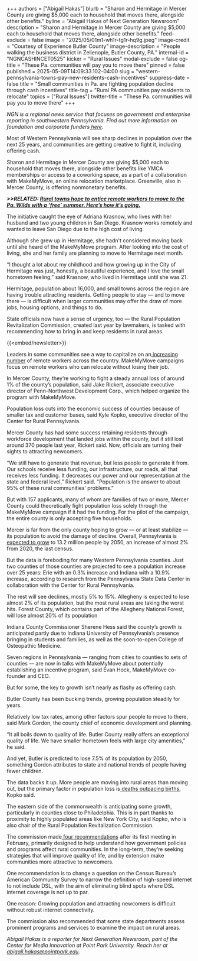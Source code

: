 +++
authors = ["Abigail Hakas"]
blurb = "Sharon and Hermitage in Mercer County are giving $5,000 each to household that moves there, alongside other benefits."
byline = "Abigail Hakas of Next Generation Newsroom"
description = "Sharon and Hermitage in Mercer County are giving $5,000 each to household that moves there, alongside other benefits."
feed-exclude = false
image = "2025/05/01m1-wh1r-tg1r-hq9g.jpeg"
image-credit = "Courtesy of Experience Butler County"
image-description = "People walking the business district in Zelienople, Butler County, PA."
internal-id = "NGNCASHINCET0525"
kicker = "Rural Issues"
modal-exclude = false
og-title = "These Pa. communities will pay you to move there"
pinned = false
published = 2025-05-09T14:09:33.102-04:00
slug = "western-pennsylvania-towns-pay-new-residents-cash-incentives"
suppress-date = false
title = "Small communities in Pa. are fighting population decline through cash incentives"
title-tag = "Rural PA communities pay residents to relocate"
topics = ["Rural Issues"]
twitter-title = "These Pa. communities will pay you to move there"
+++

<em>NGN is a regional news service that focuses on government and enterprise reporting in southwestern Pennsylvania. Find out more information on foundation and corporate funders</em><a href="https://www.nextgenerationnewsroom.org/sponsors"><em> here</em></a><em>.</em>

Most of Western Pennsylvania will see sharp declines in population over the next 25 years, and communities are getting creative to fight it, including offering cash.

Sharon and Hermitage in Mercer County are giving $5,000 each to household that moves there, alongside other benefits like YMCA memberships or access to a coworking space, as a part of a collaboration with MakeMyMove, an online relocation marketplace. Greenville, also in Mercer County, is offering nonmonetary benefits.

<strong><em>&gt;&gt;RELATED: </em></strong><a href="https://www.spotlightpa.org/statecollege/2023/10/pennsylvania-wilds-are-working-rural-remote/"><strong><em>Rural towns hope to entice remote workers to move to the Pa. Wilds with a ‘free’ summer. Here’s how it’s going.</em></strong></a><strong><em></em></strong>

The initiative caught the eye of Adriana Krasnow, who lives with her husband and two young children in San Diego. Krasnow works remotely and wanted to leave San Diego due to the high cost of living.

Although she grew up in Hermitage, she hadn&#39;t considered moving back until she heard of the MakeMyMove program. After looking into the cost of living, she and her family are planning to move to Hermitage next month.

“I thought a lot about my childhood and how growing up in the City of Hermitage was just, honestly, a beautiful experience, and I love the small hometown feeling,” said Krasnow, who lived in Hermitage until she was 21.

Hermitage, population about 16,000, and small towns across the region are having trouble attracting residents. Getting people to stay — and to move there — is difficult when larger communities may offer the draw of more jobs, housing options, and things to do.

State officials now have a sense of urgency, too — the Rural Population Revitalization Commission, created last year by lawmakers, is tasked with recommending how to bring in and keep residents in rural areas.

{{<embed/newsletter>}}

Leaders in some communities see a way to capitalize on an<a href="https://www.bls.gov/opub/btn/volume-13/remote-work-productivity.htm#:~:text=According%2520to%2520the%2520American%2520Community,industries%2520between%25202019%2520and%25202021."> increasing number</a> of remote workers across the country. MakeMyMove campaigns focus on remote workers who can relocate without losing their job.

In Mercer County, they’re working to fight a steady annual loss of around 1% of the county’s population, said Jake Rickert, associate executive director of Penn-Northwest Development Corp., which helped organize the program with MakeMyMove.

Population loss cuts into the economic success of counties because of smaller tax and customer bases, said Kyle Kopko, executive director of the Center for Rural Pennsylvania.

Mercer County has had some success retaining residents through workforce development that landed jobs within the county, but it still lost around 370 people last year, Rickert said. Now, officials are turning their sights to attracting newcomers.

“We still have to generate that revenue, but less people to generate it from. Our schools receive less funding, our infrastructure, our roads, all that receives less funding. It decreases our power and our representation at the state and federal level,” Rickert said. &#34;Population is the answer to about 95% of these rural communities’ problems.”

But with 157 applicants, many of whom are families of two or more, Mercer County could theoretically fight population loss solely through the MakeMyMove campaign if it had the funding. For the pilot of the campaign, the entire county is only accepting five households.

Mercer is far from the only county hoping to grow — or at least stabilize — its population to avoid the damage of decline. Overall, Pennsylvania is<a href="https://storymaps.arcgis.com/stories/8055a09d787e4c458ce4490b19767ba5"> expected to grow</a> to 13.2 million people by 2050, an increase of almost 2% from 2020, the last census.

But the data is foreboding for many Western Pennsylvania counties. Just two counties of those counties are projected to see a population increase over 25 years: Erie with an 0.3% increase and Indiana with a 10.9% increase, according to research from the Pennsylvania State Data Center in collaboration with the Center for Rural Pennsylvania.

The rest will see declines, mostly 5% to 15%. Allegheny is expected to lose almost 2% of its population, but the most rural areas are taking the worst hits. Forest County, which contains part of the Allegheny National Forest, will lose almost 20% of its population

Indiana County Commissioner Sherene Hess said the county’s growth is anticipated partly due to Indiana University of Pennsylvania’s presence bringing in students and families, as well as the soon-to-open College of Osteopathic Medicine.

Seven regions in Pennsylvania — ranging from cities to counties to sets of counties — are now in talks with MakeMyMove about potentially establishing an incentive program, said Evan Hock, MakeMyMove co-founder and CEO.

But for some, the key to growth isn’t nearly as flashy as offering cash.

Butler County has been bucking trends, growing population steadily for years.

Relatively low tax rates, among other factors spur people to move to there, said Mark Gordon, the county chief of economic development and planning.

“It all boils down to quality of life. Butler County really offers an exceptional quality of life. We have smaller hometown feels with large city amenities,” he said.

And yet, Butler is predicted to lose 7.5% of its population by 2050, something Gordon attributes to state and national trends of people having fewer children.

The data backs it up. More people are moving into rural areas than moving out, but the primary factor in population loss is<a href="https://www.rural.pa.gov/download.cfm?file=Resources/PDFs/2024%2520County%2520Estimates%2520Fact%2520Sheet%2520Web.pdf"> deaths outpacing births</a>, Kopko said.

The eastern side of the commonwealth is anticipating some growth, particularly in counties close to Philadelphia. This is in part thanks to proximity to highly populated areas like New York City, said Kopko, who is also chair of the Rural Population Revitalization Commission.

The commission made<a href="https://www.rural.pa.gov/download.cfm?file=Resources/revitalization/recommendations/Feb.%252028,%25202025%2520-%2520Commission%2520Policy%2520Recommendations.pdf"> four recommendations</a> after its first meeting in February, primarily designed to help understand how government policies and programs affect rural communities. In the long-term, they’re seeking strategies that will improve quality of life, and by extension make communities more attractive to newcomers.

One recommendation is to change a question on the Census Bureau’s American Community Survey to narrow the definition of high-speed internet to not include DSL, with the aim of eliminating blind spots where DSL internet coverage is not up to par.

One reason: Growing population and attracting newcomers is difficult without robust internet connectivity.

The commission also recommended that some state departments assess prominent programs and services to examine the impact on rural areas.

<em>Abigail Hakas is a reporter for Next Generation Newsroom, part of the Center for Media Innovation at Point Park University. Reach her at abigail.hakas@pointpark.edu.</em>


